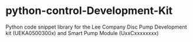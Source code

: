 # python-control-Development-Kit
Python code snippet library for the Lee Company Disc Pump Development kit (UEKA0500300x) and Smart Pump Module (UxxCxxxxxxxx)
